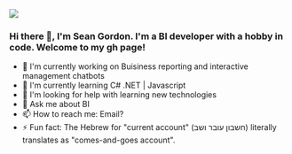 
<img src="https://fbcoverstreet.com/thumbnail/KzC8xDTGa7QqZsWFOihMGZNHGQDhQkL2RmYeTC2EOE8olkGWORz5yRRtm42hAuzy.webp&auto=format&fit=crop&w=975&h=300&q=80"/>

### Hi there 👋, I'm Sean Gordon. I'm a BI developer with a hobby in code. Welcome to my gh page! <br>
  
- 🔭 I'm currently working on Buisiness reporting and interactive management chatbots
- 🌱 I'm currently learning C# .NET | Javascript
- 🤔 I'm looking for help with learning new technologies
- 💬 Ask me about BI
- 📫 How to reach me: Email?
- ⚡ Fun fact: The Hebrew for "current account" (חשבון עובר ושב) literally translates as "comes-and-goes account".
